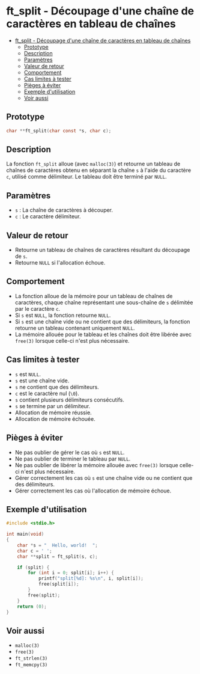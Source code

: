 # ft_split - Découpage d'une chaîne de caractères en tableau de chaînes

- [ft\_split - Découpage d'une chaîne de caractères en tableau de chaînes](#ft_split---découpage-dune-chaîne-de-caractères-en-tableau-de-chaînes)
	- [Prototype](#prototype)
	- [Description](#description)
	- [Paramètres](#paramètres)
	- [Valeur de retour](#valeur-de-retour)
	- [Comportement](#comportement)
	- [Cas limites à tester](#cas-limites-à-tester)
	- [Pièges à éviter](#pièges-à-éviter)
	- [Exemple d'utilisation](#exemple-dutilisation)
	- [Voir aussi](#voir-aussi)

## Prototype

```c
char **ft_split(char const *s, char c);
```

## Description

La fonction `ft_split` alloue (avec `malloc(3)`) et retourne un tableau de chaînes de caractères obtenu en séparant la chaîne `s` à l'aide du caractère `c`, utilisé comme délimiteur. Le tableau doit être terminé par `NULL`.

## Paramètres

* `s` : La chaîne de caractères à découper.
* `c` : Le caractère délimiteur.

## Valeur de retour

* Retourne un tableau de chaînes de caractères résultant du découpage de `s`.
* Retourne `NULL` si l'allocation échoue.

## Comportement

* La fonction alloue de la mémoire pour un tableau de chaînes de caractères, chaque chaîne représentant une sous-chaîne de `s` délimitée par le caractère `c`.
* Si `s` est `NULL`, la fonction retourne `NULL`.
* Si `s` est une chaîne vide ou ne contient que des délimiteurs, la fonction retourne un tableau contenant uniquement `NULL`.
* La mémoire allouée pour le tableau et les chaînes doit être libérée avec `free(3)` lorsque celle-ci n'est plus nécessaire.

## Cas limites à tester

* `s` est `NULL`.
* `s` est une chaîne vide.
* `s` ne contient que des délimiteurs.
* `c` est le caractère nul (`\0`).
* `s` contient plusieurs délimiteurs consécutifs.
* `s` se termine par un délimiteur.
* Allocation de mémoire réussie.
* Allocation de mémoire échouée.

## Pièges à éviter

* Ne pas oublier de gérer le cas où `s` est `NULL`.
* Ne pas oublier de terminer le tableau par `NULL`.
* Ne pas oublier de libérer la mémoire allouée avec `free(3)` lorsque celle-ci n'est plus nécessaire.
* Gérer correctement les cas où `s` est une chaîne vide ou ne contient que des délimiteurs.
* Gérer correctement les cas où l'allocation de mémoire échoue.

## Exemple d'utilisation

```c
#include <stdio.h>

int main(void)
{
    char *s = "  Hello, world!  ";
    char c = ' ';
    char **split = ft_split(s, c);

    if (split) {
        for (int i = 0; split[i]; i++) {
            printf("split[%d]: %s\n", i, split[i]);
            free(split[i]);
        }
        free(split);
    }
    return (0);
}
```

## Voir aussi

* `malloc(3)`
* `free(3)`
* `ft_strlen(3)`
* `ft_memcpy(3)`